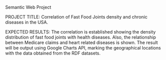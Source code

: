 Semantic Web Project

PROJECT TITLE: Correlation of Fast Food Joints density and chronic diseases in the USA.

EXPECTED RESULTS:
The correlation is established showing the density distribution of fast food joints with health diseases. Also, the relationship between Medicare claims and heart related diseases is shown. The result will be output using Google Charts API, marking the geographical locations with the data obtained from the RDF datasets.

